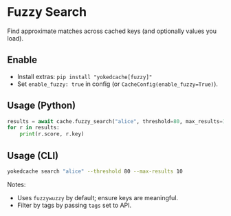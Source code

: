 # Fuzzy Search

Find approximate matches across cached keys (and optionally values you load).

## Enable

- Install extras: `pip install "yokedcache[fuzzy]"`
- Set `enable_fuzzy: true` in config (or `CacheConfig(enable_fuzzy=True)`).

## Usage (Python)

```python
results = await cache.fuzzy_search("alice", threshold=80, max_results=10)
for r in results:
    print(r.score, r.key)
```

## Usage (CLI)

```bash
yokedcache search "alice" --threshold 80 --max-results 10
```

Notes:
- Uses `fuzzywuzzy` by default; ensure keys are meaningful.
- Filter by tags by passing `tags` set to API.
